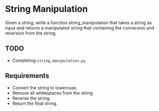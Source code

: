   # String Manipulation

Given a string, write a function string_manipulation that takes a string as input and returns a manipulated string that containing the conversion and reversion from the string.

## TODO

- Completing `string_manipulation.py`

## Requirements

- Convert the string to lowercase.
- Remove all whitespaces from the string.
- Reverse the string.
- Return the final string.
